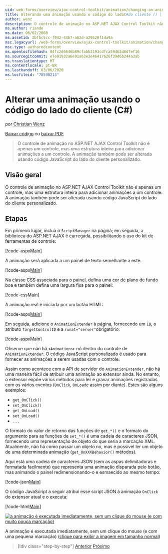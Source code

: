 ```yaml
---
uid: web-forms/overview/ajax-control-toolkit/animation/changing-an-animation-using-client-side-code-cs
title: Alterando uma animação usando o código do ladoC#do cliente () | Microsoft Docs
author: wenz
description: O controle de animação no ASP.NET AJAX Control Toolkit não é apenas um controle, mas uma estrutura inteira para adicionar animações a um controle. A animação também pode...
ms.author: riande
ms.date: 06/02/2008
ms.assetid: 2bfbc5cc-f942-44b7-a62d-a29520f1da9a
msc.legacyurl: /web-forms/overview/ajax-control-toolkit/animation/changing-an-animation-using-client-side-code-cs
msc.type: authoredcontent
ms.openlocfilehash: 84fc2d6646b89cfabb2193cdfca59462d6d7ef16
ms.sourcegitcommit: e7e91932a6e91a63e2e46417626f39d6b244a3ab
ms.translationtype: MT
ms.contentlocale: pt-BR
ms.lasthandoff: 03/06/2020
ms.locfileid: "78598213"
---
```

# <a name="changing-an-animation-using-client-side-code-c"></a>Alterar uma animação usando o código do lado do cliente (C#)

por [Christian Wenz](https://github.com/wenz)

[Baixar código](https://download.microsoft.com/download/f/9/a/f9a26acd-8df4-4484-8a18-199e4598f411/Animation11.cs.zip) ou [baixar PDF](https://download.microsoft.com/download/6/7/1/6718d452-ff89-4d3f-a90e-c74ec2d636a3/animation11CS.pdf)

> O controle de animação no ASP.NET AJAX Control Toolkit não é apenas um controle, mas uma estrutura inteira para adicionar animações a um controle. A animação também pode ser alterada usando código JavaScript do lado do cliente personalizado.

## <a name="overview"></a>Visão geral

O controle de animação no ASP.NET AJAX Control Toolkit não é apenas um controle, mas uma estrutura inteira para adicionar animações a um controle. A animação também pode ser alterada usando código JavaScript do lado do cliente personalizado.

## <a name="steps"></a>Etapas

Em primeiro lugar, inclua o `ScriptManager` na página; em seguida, a biblioteca do ASP.NET AJAX é carregada, possibilitando o uso do kit de ferramentas de controle:

[!code-aspx[Main](changing-an-animation-using-client-side-code-cs/samples/sample1.aspx)]

A animação será aplicada a um painel de texto semelhante a este:

[!code-aspx[Main](changing-an-animation-using-client-side-code-cs/samples/sample2.aspx)]

Na classe CSS associada para o painel, defina uma cor de plano de fundo boa e também defina uma largura fixa para o painel:

[!code-css[Main](changing-an-animation-using-client-side-code-cs/samples/sample3.css)]

A animação real é iniciada por um botão HTML:

[!code-aspx[Main](changing-an-animation-using-client-side-code-cs/samples/sample4.aspx)]

Em seguida, adicione o `AnimationExtender` à página, fornecendo um `ID`, o atributo `TargetControlID` e a `runat="server"`obrigatório:

[!code-aspx[Main](changing-an-animation-using-client-side-code-cs/samples/sample5.aspx)]

Observe que não há `<Animations>` nó dentro do controle de `AnimationExtender`. O código JavaScript personalizado é usado para fornecer as animações a serem usadas com o controle.

Assim como acontece com a API de servidor do `AnimationExtender`, não há uma maneira fácil de atribuir uma animação ao extensor ainda. No entanto, o extensor expõe vários métodos para ler e gravar animações registradas com os vários eventos (`OnClick`, `OnLoad`e assim por diante). Estes são alguns exemplos:

- `get_OnClick()`
- `set_OnClick()`
- `get_OnLoad()`
- `set_OnLoad()`
- `...`

O formato do valor de retorno das funções de `get_*()` e o formato do argumento para as funções de `set_*()` é uma cadeia de caracteres JSON, fornecendo uma representação de objeto do que seria a marcação XML. Atualmente, não há como passar um objeto no, mas é possível ler um objeto de uma determinada animação (`get_OnXXXBehavior()` métodos).

Aqui está uma cadeia de caracteres JSON (sem as aspas delimitadoras e formatada facilmente) que representa uma animação disparada pelo botão, mas animando o painel redimensionando-o e esmaecido ao mesmo tempo:

[!code-json[Main](changing-an-animation-using-client-side-code-cs/samples/sample6.json)]

O código JavaScript a seguir atribui esse script JSON à animação `OnClick` do extensor atual e o executa:

[!code-html[Main](changing-an-animation-using-client-side-code-cs/samples/sample7.html)]

[![a animação é executada imediatamente, sem um clique do mouse (e com muito pouca marcação)](changing-an-animation-using-client-side-code-cs/_static/image2.png)](changing-an-animation-using-client-side-code-cs/_static/image1.png)

A animação é executada imediatamente, sem um clique do mouse (e com uma pequena marcação) ([clique para exibir a imagem em tamanho normal](changing-an-animation-using-client-side-code-cs/_static/image3.png))

> [!div class="step-by-step"]
> [Anterior](executing-animations-using-client-side-code-cs.md)
> [Próximo](animating-an-updatepanel-control-cs.md)
